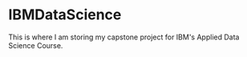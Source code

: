 # IBMDataScience
This is where I am storing my capstone project for IBM's Applied Data Science Course.
